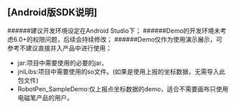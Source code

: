 ## [Android版SDK说明]

######建议开发环境设定在Android Studio下；
######Demo的开发环境未考虑6.0+的权限问题，后续会持续修改；
######Demo仅作为使用演示展示，可参考不建议直接并入产品中进行使用；

* jar:项目中需要使用的必要的jar。
* jniLibs:项目中需要使用的so文件。(如果是使用上报的坐标数据，无需导入此包文件)
* RobotPen_SampleDemo:仅上报点坐标数据的demo，适合不需要画布只使用电磁笔产品的用户。










